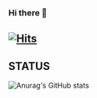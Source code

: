 ### Hi there 👋

<!--
**chayeongha/chayeongha** is a ✨ _special_ ✨ repository because its `README.md` (this file) appears on your GitHub profile.

Here are some ideas to get you started:

- 🔭 I’m currently working on ...
- 🌱 I’m currently learning ...
- 👯 I’m looking to collaborate on ...
- 🤔 I’m looking for help with ...
- 💬 Ask me about ...
- 📫 How to reach me: ...
- 😄 Pronouns: ...
- ⚡ Fun fact: ...
-->

## [![Hits](https://hits.seeyoufarm.com/api/count/incr/badge.svg?url=https%3A%2F%2Fgithub.com%2Fchayeongha&count_bg=%23D2D8CD&title_bg=%233D6CB8&icon=java.svg&icon_color=%23FFFFFF&title=HITS&edge_flat=true)](https://hits.seeyoufarm.com) 

## STATUS 

![Anurag's GitHub stats](https://github-readme-stats.vercel.app/api?username=chayeongha&show_icons=true&theme=radical)
